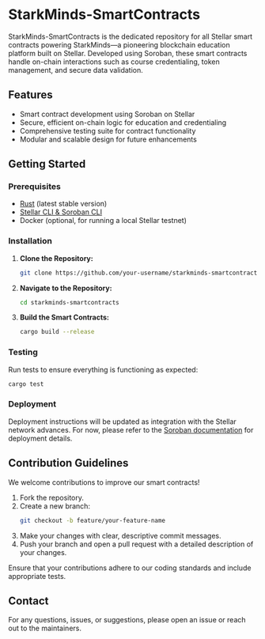 # StarkMinds-SmartContracts

StarkMinds-SmartContracts is the dedicated repository for all Stellar smart contracts powering StarkMinds—a pioneering blockchain education platform built on Stellar. Developed using Soroban, these smart contracts handle on-chain interactions such as course credentialing, token management, and secure data validation.

## Features

- Smart contract development using Soroban on Stellar  
- Secure, efficient on-chain logic for education and credentialing  
- Comprehensive testing suite for contract functionality  
- Modular and scalable design for future enhancements

## Getting Started

### Prerequisites

- [Rust](https://www.rust-lang.org/tools/install) (latest stable version)  
- [Stellar CLI & Soroban CLI](https://soroban.stellar.org/docs/getting-started)  
- Docker (optional, for running a local Stellar testnet)

### Installation

1. **Clone the Repository:**  
   ```bash
   git clone https://github.com/your-username/starkminds-smartcontracts.git
   ```
2. **Navigate to the Repository:**  
   ```bash
   cd starkminds-smartcontracts
   ```
3. **Build the Smart Contracts:**  
   ```bash
   cargo build --release
   ```

### Testing

Run tests to ensure everything is functioning as expected:
```bash
cargo test
```

### Deployment

Deployment instructions will be updated as integration with the Stellar network advances. For now, please refer to the [Soroban documentation](https://soroban.stellar.org/docs) for deployment details.

## Contribution Guidelines

We welcome contributions to improve our smart contracts!

1. Fork the repository.  
2. Create a new branch:  
   ```bash
   git checkout -b feature/your-feature-name
   ```
3. Make your changes with clear, descriptive commit messages.  
4. Push your branch and open a pull request with a detailed description of your changes.

Ensure that your contributions adhere to our coding standards and include appropriate tests.

## Contact

For any questions, issues, or suggestions, please open an issue or reach out to the maintainers.
